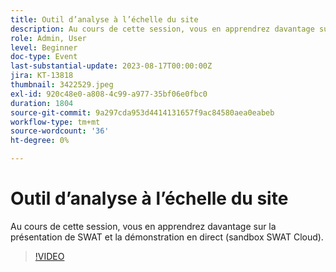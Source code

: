```yaml
---
title: Outil d’analyse à l’échelle du site
description: Au cours de cette session, vous en apprendrez davantage sur la présentation de SWAT et la démonstration en direct (sandbox SWAT Cloud).
role: Admin, User
level: Beginner
doc-type: Event
last-substantial-update: 2023-08-17T00:00:00Z
jira: KT-13818
thumbnail: 3422529.jpeg
exl-id: 920c48e0-a808-4c99-a977-35bf06e0fbc0
duration: 1804
source-git-commit: 9a297cda953d4414131657f9ac84580aea0eabeb
workflow-type: tm+mt
source-wordcount: '36'
ht-degree: 0%

---
```


# Outil d’analyse à l’échelle du site

Au cours de cette session, vous en apprendrez davantage sur la présentation de SWAT et la démonstration en direct (sandbox SWAT Cloud).

>[!VIDEO](https://video.tv.adobe.com/v/3422529/?learn=on)

